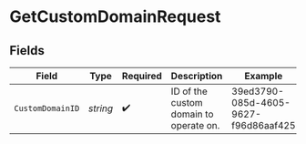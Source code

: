 # GetCustomDomainRequest


## Fields

| Field                                  | Type                                   | Required                               | Description                            | Example                                |
| -------------------------------------- | -------------------------------------- | -------------------------------------- | -------------------------------------- | -------------------------------------- |
| `CustomDomainID`                       | *string*                               | :heavy_check_mark:                     | ID of the custom domain to operate on. | 39ed3790-085d-4605-9627-f96d86aaf425   |